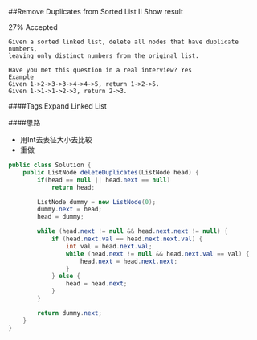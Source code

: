##Remove Duplicates from Sorted List II Show result

27% Accepted

	Given a sorted linked list, delete all nodes that have duplicate numbers,
    leaving only distinct numbers from the original list.

	Have you met this question in a real interview? Yes
	Example
	Given 1->2->3->3->4->4->5, return 1->2->5.
	Given 1->1->1->2->3, return 2->3.

####Tags Expand
Linked List


####思路
- 用Int去表征大小去比较
- 重做

```java
public class Solution {
    public ListNode deleteDuplicates(ListNode head) {
        if(head == null || head.next == null)
            return head;

        ListNode dummy = new ListNode(0);
        dummy.next = head;
        head = dummy;

        while (head.next != null && head.next.next != null) {
            if (head.next.val == head.next.next.val) {
                int val = head.next.val;
                while (head.next != null && head.next.val == val) {
                    head.next = head.next.next;
                }
            } else {
                head = head.next;
            }
        }

        return dummy.next;
    }
}
```
